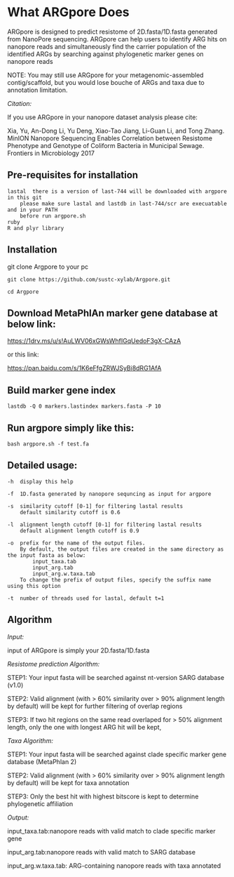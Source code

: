 # What ARGpore Does
ARGpore is designed to predict resistome of 2D.fasta/1D.fasta generated from NanoPore sequencing. ARGpore can help users to identify ARG hits on nanopore reads and simultaneously find the carrier population of the identified ARGs by searching against phylogenetic marker genes on nanopore reads

NOTE: You may still use ARGpore for your metagenomic-assembled contig/scaffold, but you would lose bouche of ARGs and taxa due to annotation limitation.


*Citation:*

If you use ARGpore in your nanopore dataset analysis please cite:

Xia, Yu, An-Dong Li, Yu Deng, Xiao-Tao Jiang, Li-Guan Li, and Tong Zhang. MinION Nanopore Sequencing Enables Correlation between Resistome Phenotype and Genotype of Coliform Bacteria in Municipal Sewage. Frontiers in Microbiology 2017


## Pre-requisites for installation

	lastal	there is a version of last-744 will be downloaded with argpore in this git 
		please make sure lastal and lastdb in last-744/scr are execuatable and in your PATH
		before run argpore.sh 
	ruby
	R and plyr library
	

## Installation 

git clone Argpore to your pc

	git clone https://github.com/sustc-xylab/Argpore.git

	cd Argpore

## Download MetaPhlAn marker gene database at below link:

https://1drv.ms/u/s!AuLWV06xGWsWhfIGqUedoF3gX-CAzA

or this link:

https://pan.baidu.com/s/1K6eFfgZRWJSyBi8dRG1AfA

## Build marker gene index

	lastdb -Q 0 markers.lastindex markers.fasta -P 10

## Run argpore simply like this:

	bash argpore.sh -f test.fa 

## Detailed usage:
	-h	display this help 

	-f 	1D.fasta generated by nanopore sequncing as input for argpore

	-s	similarity cutoff [0-1] for filtering lastal results
		default similarity cutoff is 0.6

	-l	alignment length cutoff [0-1] for filtering lastal results
		default alignment length cutoff is 0.9

	-o	prefix for the name of the output files. 
		By default, the output files are created in the same directory as the input fasta as below: 
			input_taxa.tab
			input_arg.tab
			input_arg.w.taxa.tab
		To change the prefix of output files, specify the suffix name using this option

	-t 	number of threads used for lastal, default t=1

## Algorithm

*Input:*

input of ARGpore is simply your 2D.fasta/1D.fasta

*Resistome prediction Algorithm:*

STEP1: Your input fasta will be searched against nt-version SARG database (v1.0)

STEP2: Valid alignment (with > 60% similarity over > 90% alignment length by default) will be kept for further filtering of overlap regions

STEP3: If two hit regions on the same read overlaped for > 50% alignment length, only the one with longest ARG hit will be kept,

*Taxa Algorithm:*

STEP1: Your input fasta will be searched against clade specific marker gene database (MetaPhlan 2)

STEP2: Valid alignment (with > 60% similarity over > 90% alignment length by default) will be kept for taxa annotation

STEP3: Only the best hit with highest bitscore is kept to determine phylogenetic affiliation

*Output:*

input_taxa.tab:nanopore reads with valid match to clade specific marker gene

input_arg.tab:nanopore reads with valid match to SARG database

input_arg.w.taxa.tab: ARG-containing nanopore reads with taxa annotated
